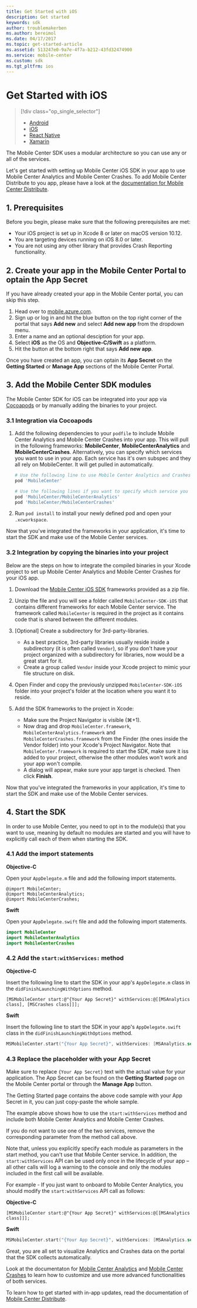 ```yaml
---
title: Get Started with iOS
description: Get started
keywords: sdk
author: troublemakerben
ms.author: bereimol
ms.date: 04/17/2017
ms.topic: get-started-article
ms.assetid: 513247e0-9a7e-4f7a-b212-43fd32474900
ms.service: mobile-center
ms.custom: sdk
ms.tgt_pltfrm: ios
---
```


# Get Started with iOS

> [!div class="op_single_selector"]
> * [Android](android.md)
> * [iOS](ios.md)
> * [React Native](react-native.md)
> * [Xamarin](xamarin.md)

The Mobile Center SDK uses a modular architecture so you can use any or all of the services.

Let's get started with setting up Mobile Center iOS SDK in your app to use Mobile Center Analytics and Mobile Center Crashes. To add Mobile Center Distribute to you app, please have a look at the [documentation for Mobile Center Distribute](~/sdk/distribute/ios.md).

## 1. Prerequisites

Before you begin, please make sure that the following prerequisites are met:

* Your iOS project is set up in Xcode 8 or later on macOS version 10.12.
* You are targeting devices running on iOS 8.0 or later.
* You are not using any other library that provides Crash Reporting functionality.

## 2. Create your app in the Mobile Center Portal to optain the App Secret

If you have already created your app in the Mobile Center portal, you can skip this step.

1. Head over to [mobile.azure.com](https://mobile.azure.com).
2. Sign up or log in and hit the blue button on the top right corner of the portal that says **Add new** and select **Add new app** from the dropdown menu.
3. Enter a name and an optional desciption for your app.
4. Select **iOS** as the OS and **Objective-C/Swift** as a platform.
5. Hit the button at the bottom right that says **Add new app**.

Once you have created an app, you can optain its **App Secret** on the **Getting Started** or **Manage App** sections of the Mobile Center Portal.

## 3. Add the Mobile Center SDK modules

The Mobile Center SDK for iOS can be integrated into your app via [Cocoapods](https://cocoapods.org) or by manually adding the binaries to your project.

### 3.1  Integration via Cocoapods

1. Add the following dependencies to your `podfile` to include Mobile Center Analytics and Mobile Center Crashes into your app. This will pull in the following frameworks: **MobileCenter**, **MobileCenterAnalytics** and **MobileCenterCrashes**. Alternatively, you can specify which services you want to use in your app. Each service has it's own subspec and they all rely on MobileCenter. It will get pulled in automatically.

	```ruby
	# Use the following line to use Mobile Center Analytics and Crashes.
	pod 'MobileCenter'

	# Use the following lines if you want to specify which service you want to use.
	pod 'MobileCenter/MobileCenterAnalytics'
	pod 'MobileCenter/MobileCenterCrashes'
	```

2. Run `pod install` to install your newly defined pod and open your `.xcworkspace`.

Now that you've integrated the frameworks in your application, it's time to start the SDK and make use of the Mobile Center services.

### 3.2 Integration by copying the binaries into your project
Below are the steps on how to integrate the compiled binaries in your Xcode project to set up Mobile Center Analytics and Mobile Center Crashes for your iOS app.

1. Download the [Mobile Center iOS SDK](https://github.com/Microsoft/MobileCenter-SDK-iOS/releases) frameworks provided as a zip file.

2. Unzip the file and you will see a folder called `MobileCenter-SDK-iOS` that contains different frameworks for each Mobile Center service. The framework called `MobileCenter` is required in the project as it contains code that is shared between the different modules.

3. [Optional] Create a subdirectory for 3rd-party-libraries.
 	* As a best practice, 3rd-party libraries usually reside inside a subdirectory (it is often called `Vendor`), so if you don't have your project organized with a subdirectory for libraries, now would be a great start for it.
 	* Create a group called `Vendor` inside your Xcode project to mimic your file structure on disk.

4. Open Finder and copy the previously unzipped `MobileCenter-SDK-iOS` folder into your project's folder at the location where you want it to reside.

5. Add the SDK frameworks to the project in Xcode:
    * Make sure the Project Navigator is visible (⌘+1).
    * Now drag and drop `MobileCenter.framework`, `MobileCenterAnalytics.framework` and `MobileCenterCrashes.framework` from the Finder (the ones inside the Vendor folder) into your Xcode's Project Navigator. Note that `MobileCenter.framework` is required to start the SDK, make sure it iss added to your project, otherwise the other modules won't work and your app won't compile.
    * A dialog will appear, make sure your app target is checked. Then click **Finish**.

Now that you've integrated the frameworks in your application, it's time to start the SDK and make use of the Mobile Center services.

## 4. Start the SDK

In order to use Mobile Center, you need to opt in to the module(s) that you want to use, meaning by default no modules are started and you will have to explicitly call each of them when starting the SDK.

### 4.1 Add the import statements

**Objective-C**

Open your `AppDelegate.m` file and add the following import statements.

```obj-c
@import MobileCenter;
@import MobileCenterAnalytics;
@import MobileCenterCrashes;
```

**Swift**

Open your `AppDelegate.swift` file and add the following import statements.

```swift
import MobileCenter
import MobileCenterAnalytics
import MobileCenterCrashes
```

### 4.2 Add the `start:withServices:` method

**Objective-C**

Insert the following line to start the SDK in your app's `AppDelegate.m` class in the `didFinishLaunchingWithOptions` method.

```obj-c
[MSMobileCenter start:@"{Your App Secret}" withServices:@[[MSAnalytics class], [MSCrashes class]]];
```

**Swift**

Insert the following line to start the SDK in your app's `AppDelegate.swift` class in the `didFinishLaunchingWithOptions` method.

```swift
MSMobileCenter.start("{Your App Secret}", withServices: [MSAnalytics.self, MSCrashes.self])
```

### 4.3 Replace the placeholder with your App Secret

Make sure to replace `{Your App Secret}` text with the actual value for your application. The App Secret can be found on the **Getting Started** page on the Mobile Center portal or through the **Manage App** button.

The Getting Started page contains the above code sample with your App Secret in it, you can just copy-paste the whole sample.

The example above shows how to use the `start:withServices` method and include both Mobile Center Analytics and Mobile Center Crashes.

If you do not want to use one of the two services, remove the corresponding parameter from the method call above.

Note that, unless you explicitly specify each module as parameters in the start method, you can't use that Mobile Center service. In addition, the `start:withServices` API can be used only once in the lifecycle of your app – all other calls will log a warning to the console and only the modules included in the first call will be available.

For example - If you just want to onboard to Mobile Center Analytics, you should modify the `start:withServices` API call as follows:

**Objective-C**

```obj-c
[MSMobileCenter start:@"{Your App Secret}" withServices:@[[MSAnalytics class]]];
```

**Swift**

```swift
MSMobileCenter.start("{Your App Secret}", withServices: [MSAnalytics.self])
```

Great, you are all set to visualize Analytics and Crashes data on the portal that the SDK collects automatically.

Look at the documentaton for [Mobile Center Analytics](~/sdk/analytics/ios.md) and [Mobile Center Crashes](~/sdk/crashes/ios.md) to learn how to customize and use more advanced functionalities of both services.

To learn how to get started with in-app updates, read the documentation of [Mobile Center Distribute](~/sdk/distribute/ios.md).
